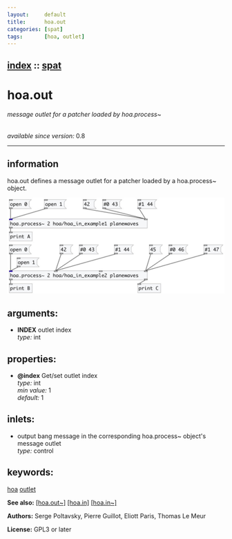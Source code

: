 ```yaml
---
layout:     default
title:      hoa.out
categories: [spat]
tags:       [hoa, outlet]
---
```

[index](index.html) :: [spat](category_spat.html)
---

# hoa.out

###### message outlet for a patcher loaded by hoa.process~

*available since version:* 0.8

---


## information
hoa.out defines a message outlet for a patcher loaded by a hoa.process~ object.


[![example](../examples/img/hoa.out.jpg)](../examples/pd/hoa.out.pd)



## arguments:

* **INDEX**
outlet index<br>
_type:_ int<br>





## properties:

* **@index** 
Get/set outlet index<br>
_type:_ int<br>
_min value:_ 1<br>
_default:_ 1<br>



## inlets:

* output bang message in the corresponding hoa.process~ object&#39;s message outlet<br>
_type:_ control





## keywords:

[hoa](keywords/hoa.html)
[outlet](keywords/outlet.html)



**See also:**
[\[hoa.out~\]](hoa.out~.html)
[\[hoa.in\]](hoa.in.html)
[\[hoa.in~\]](hoa.in~.html)




**Authors:** Serge Poltavsky, Pierre Guillot, Eliott Paris, Thomas Le Meur




**License:** GPL3 or later





